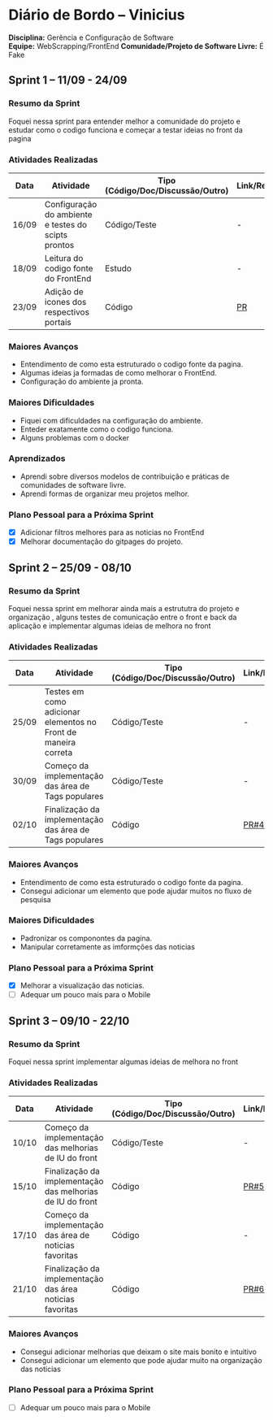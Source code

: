 # Diário de Bordo – Vinicius

**Disciplina:** Gerência e Configuração de Software  
**Equipe:** WebScrapping/FrontEnd 
**Comunidade/Projeto de Software Livre:** É Fake  

## Sprint 1 – 11/09 - 24/09

### Resumo da Sprint

Foquei nessa sprint para entender melhor a comunidade do projeto e estudar como o codigo funciona e começar a testar ideias no front da pagina

### Atividades Realizadas

| Data  | Atividade                                   | Tipo (Código/Doc/Discussão/Outro) | Link/Referência | Status    |
| ----- | ------------------------------------------- | --------------------------------- | --------------- | --------- |
| 16/09 | Configuração do ambiente e testes do scipts prontos          | Código/Teste                           | -         | Concluído |
| 18/09 | Leitura do codigo fonte do FrontEnd           | Estudo                           | -          | Concluído |
| 23/09 | Adição de icones dos respectivos  portais          | Código                           | [PR](https://github.com/EH-FAKE/check-up/pull/25)            | Concluído |

### Maiores Avanços

* Entendimento de como esta estruturado o codigo fonte da pagina.
* Algumas ideias ja formadas de como melhorar o FrontEnd.
* Configuração do ambiente ja pronta.

### Maiores Dificuldades

* Fiquei com dificuldades na configuração do ambiente.
* Enteder exatamente como o codigo funciona.
* Alguns problemas com o docker


### Aprendizados

* Aprendi sobre diversos modelos de contribuição e práticas de comunidades de software livre.
* Aprendi formas de organizar meu projetos melhor.


### Plano Pessoal para a Próxima Sprint

* [x] Adicionar filtros melhores para as noticias no FrontEnd
* [x] Melhorar documentação do gitpages do projeto.

## Sprint 2 – 25/09 - 08/10

### Resumo da Sprint

Foquei nessa sprint em melhorar ainda mais a estrututra do projeto e organização , alguns testes de comunicação entre o front e back da aplicação e implementar algumas ideias de melhora no front 

### Atividades Realizadas

| Data  | Atividade                                   | Tipo (Código/Doc/Discussão/Outro) | Link/Referência | Status    |
| ----- | ------------------------------------------- | --------------------------------- | --------------- | --------- |
| 25/09 | Testes em como adicionar elementos no Front de maneira correta        | Código/Teste                           | -         | Concluído |
| 30/09 | Começo da implementação das área de Tags populares        | Código/Teste                           | -          | Concluído |
| 02/10 | Finalização da implementação das área de Tags populares           | Código                           | [PR#46](https://github.com/EH-FAKE/check-up/pull/46)            | Concluído |

### Maiores Avanços

* Entendimento de como esta estruturado o codigo fonte da pagina.
* Consegui adicionar um elemento que pode ajudar muitos no fluxo de pesquisa

### Maiores Dificuldades

* Padronizar os componontes da pagina.
* Manipular corretamente as imformções das noticias


### Plano Pessoal para a Próxima Sprint

* [x] Melhorar a visualização das noticias.
* [ ] Adequar um pouco mais para o Mobile

## Sprint 3 – 09/10 - 22/10

### Resumo da Sprint

Foquei nessa sprint implementar algumas ideias de melhora no front 

### Atividades Realizadas

| Data  | Atividade                                   | Tipo (Código/Doc/Discussão/Outro) | Link/Referência | Status    |
| ----- | ------------------------------------------- | --------------------------------- | --------------- | --------- |
| 10/10 | Começo da implementação das melhorias de IU do front   | Código/Teste                           | -         | Concluído |
| 15/10 | Finalização  da implementação das melhorias de IU do front   | Código                        |[PR#58](https://github.com/EH-FAKE/check-up/pull/58)| Concluído |
| 17/10 | Começo da implementação das área de noticias favoritas       | Código                         | -          | Concluído |
| 21/10 | Finalização da implementação das área noticias favoritas     | Código                           | [PR#60](https://github.com/EH-FAKE/check-up/pull/60)| Concluído |

### Maiores Avanços
* Consegui adicionar melhorias que deixam o site mais bonito e intuitivo
* Consegui adicionar um elemento que pode ajudar muito na organização das noticias 

### Plano Pessoal para a Próxima Sprint

* [ ] Adequar um pouco mais para o Mobile

